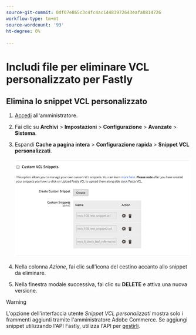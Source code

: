 ```yaml
---
source-git-commit: 0df07e865c3c4fc4ac14483972643eafa8814726
workflow-type: tm+mt
source-wordcount: '93'
ht-degree: 0%

---
```

# Includi file per eliminare VCL personalizzato per Fastly

## Elimina lo snippet VCL personalizzato

1. [Accedi](/help/get-started/onboarding.md#access-your-admin-panel) all&#39;amministratore.

1. Fai clic su **Archivi** > **Impostazioni** > **Configurazione** > **Avanzate** > **Sistema**.

1. Espandi **Cache a pagina intera** > **Configurazione rapida** > **Snippet VCL personalizzati**.

   ![Gestione snippet VCL personalizzati](/help/assets/cdn/fastly-manage-snippets.png)

1. Nella colonna _Azione_, fai clic sull&#39;icona del cestino accanto allo snippet da eliminare.

1. Nella finestra modale successiva, fai clic su **DELETE** e attiva una nuova versione.

>[!WARNING]
>
>L&#39;opzione dell&#39;interfaccia utente _Snippet VCL personalizzati_ mostra solo i frammenti aggiunti tramite l&#39;amministratore Adobe Commerce. Se aggiungi snippet utilizzando l&#39;API Fastly, utilizza l&#39;API per [gestirli](/help/cloud-guide/cdn/fastly-vcl-custom-snippets.md#manage-vcl-using-the-api).
